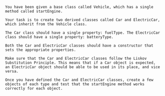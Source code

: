     You have been given a base class called Vehicle, which has a single method called startEngine.

    Your task is to create two derived classes called Car and ElectricCar, which inherit from the Vehicle class.

    The Car class should have a single property: fuelType. The ElectricCar class should have a single property: batteryType.

    Both the Car and ElectricCar classes should have a constructor that sets the appropriate properties.

    Make sure that the Car and ElectricCar classes follow the Liskov Substitution Principle. This means that if a Car object is expected, an ElectricCar object should be able to be used in its place, and vice versa.

    Once you have defined the Car and ElectricCar classes, create a few objects of each type and test that the startEngine method works correctly for each object.